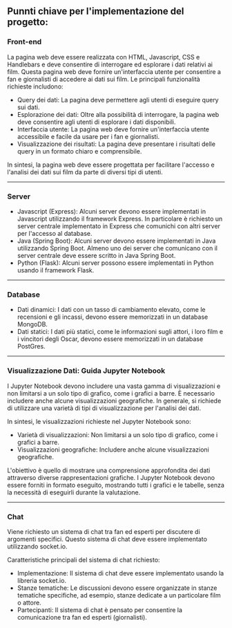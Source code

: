 ## Punnti chiave per l'implementazione del progetto:

### Front-end
La pagina web deve essere realizzata con HTML, Javascript, CSS e Handlebars e deve consentire di interrogare ed esplorare i dati relativi ai film. Questa pagina web deve fornire un'interfaccia utente per consentire a fan e giornalisti di accedere ai dati sui film. Le principali funzionalità richieste includono:
- Query dei dati: La pagina deve permettere agli utenti di eseguire query sui dati.
- Esplorazione dei dati: Oltre alla possibilità di interrogare, la pagina web deve consentire agli utenti di esplorare i dati disponibili.
- Interfaccia utente: La pagina web deve fornire un'interfaccia utente accessibile e facile da usare per i fan e giornalisti.
- Visualizzazione dei risultati: La pagina deve presentare i risultati delle query in un formato chiaro e comprensibile. 

In sintesi, la pagina web deve essere progettata per facilitare l'accesso e l'analisi dei dati sui film da parte di diversi tipi di utenti.

---

### Server

- Javascript (Express): Alcuni server devono essere implementati in Javascript utilizzando il framework Express. In particolare è richiesto un server centrale implementato in Express che comunichi con altri server per l'accesso al database.
- Java (Spring Boot): Alcuni server devono essere implementati in Java utilizzando Spring Boot. Almeno uno dei server che comunicano con il server centrale deve essere scritto in Java Spring Boot.
- Python (Flask): Alcuni server possono essere implementati in Python usando il framework Flask.

---

### Database

- Dati dinamici: I dati con un tasso di cambiamento elevato, come le recensioni e gli incassi, devono essere memorizzati in un database MongoDB.
- Dati statici: I dati più statici, come le informazioni sugli attori, i loro film e i vincitori degli Oscar, devono essere memorizzati in un database PostGres.

---

### Visualizzazione Dati: Guida Jupyter Notebook

I Jupyter Notebook devono includere una vasta gamma di visualizzazioni e non limitarsi a un solo tipo di grafico, come i grafici a barre. È necessario includere anche alcune visualizzazioni geografiche. In generale, si richiede di utilizzare una varietà di tipi di visualizzazione per l'analisi dei dati.

In sintesi, le visualizzazioni richieste nel Jupyter Notebook sono:
- Varietà di visualizzazioni: Non limitarsi a un solo tipo di grafico, come i grafici a barre.
- Visualizzazioni geografiche: Includere anche alcune visualizzazioni geografiche.

L'obiettivo è quello di mostrare una comprensione approfondita dei dati attraverso diverse rappresentazioni grafiche. I Jupyter Notebook devono essere forniti in formato eseguito, mostrando tutti i grafici e le tabelle, senza la necessità di eseguirli durante la valutazione.

---

### Chat

Viene richiesto un sistema di chat tra fan ed esperti per discutere di argomenti specifici. Questo sistema di chat deve essere implementato utilizzando socket.io.

Caratteristiche principali del sistema di chat richiesto:
- Implementazione: Il sistema di chat deve essere implementato usando la libreria socket.io.
- Stanze tematiche: Le discussioni devono essere organizzate in stanze tematiche specifiche, ad esempio, stanze dedicate a un particolare film o attore.
- Partecipanti: Il sistema di chat è pensato per consentire la comunicazione tra fan ed esperti (giornalisti).
